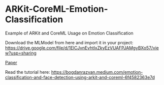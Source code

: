 # ARKit-CoreML-Emotion-Classification
Example of ARKit and CoreML Usage on Emotion Classification

Download the MLModel from here and import it in your project:
https://drive.google.com/file/d/1ElCJvnEvhtIxZkyEzVUAFPJAMgyBXo57/view?usp=sharing


[Paper](https://talhassner.github.io/home/publication/2015_ICMI)


Read the tutorial here:
https://bogdanrazvan.medium.com/emotion-classification-and-face-detection-using-arkit-and-coreml-6f4582363e7d
